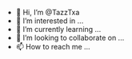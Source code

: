 - 👋 Hi, I’m @TazzTxa
- 👀 I’m interested in ...
- 🌱 I’m currently learning ...
- 💞️ I’m looking to collaborate on ...
- 📫 How to reach me ...

<!---
TazzTxa/TazzTxa is a ✨ special ✨ repository because its `README.md` (this file) appears on your GitHub profile.
You can click the Preview link to take a look at your changes.
--->
